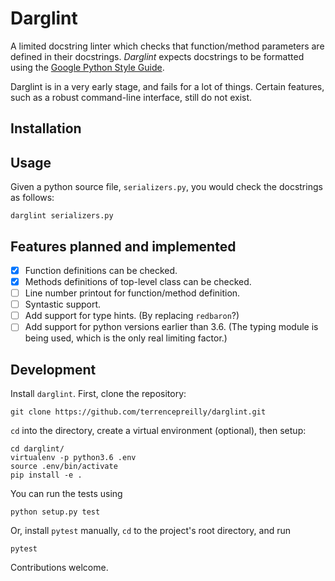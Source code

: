 # Darglint

A limited docstring linter which checks that function/method parameters
are defined in their docstrings.  *Darglint* expects docstrings to be
formatted using the [Google Python Style Guide](https://google.github.io/styleguide/pyguide.html).

Darglint is in a very early stage, and fails for a lot of things.
Certain features, such as a robust command-line interface, still
do not exist.

## Installation


## Usage

Given a python source file, `serializers.py`, you would check the docstrings
as follows:

```
darglint serializers.py
```

## Features planned and implemented

- [x] Function definitions can be checked.
- [x] Methods definitions of top-level class can be checked.
- [ ] Line number printout for function/method definition.
- [ ] Syntastic support.
- [ ] Add support for type hints. (By replacing `redbaron`?)
- [ ] Add support for python versions earlier than 3.6.
(The typing module is being used, which is the only real
limiting factor.)

## Development

Install `darglint`. First, clone the repository:

```
git clone https://github.com/terrencepreilly/darglint.git
```

`cd` into the directory, create a virtual environment (optional), then setup:

```
cd darglint/
virtualenv -p python3.6 .env
source .env/bin/activate
pip install -e .
```

You can run the tests using

```
python setup.py test
```

Or, install `pytest` manually, `cd` to the project's root directory,
and run

```
pytest
```

Contributions welcome.
